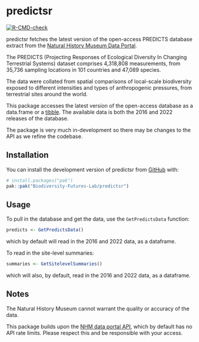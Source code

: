 
# predictsr

<!-- badges: start -->
[![R-CMD-check](https://github.com/Biodiversity-Futures-Lab/predictsr/actions/workflows/R-CMD-check.yaml/badge.svg)](https://github.com/Biodiversity-Futures-Lab/predictsr/actions/workflows/R-CMD-check.yaml)
<!-- badges: end -->

predictsr fetches the latest version of the open-access PREDICTS database extract from the [Natural History Museum Data
Portal](https://data.nhm.ac.uk/dataset/the-2016-release-of-the-predicts-database-v1-1).

The PREDICTS (Projecting Responses of Ecological Diversity In Changing Terrestrial Systems) dataset comprises 4,318,808 measurements, from 35,736 sampling locations in 101 countries and 47,089 species.

The data were collated from spatial comparisons of local-scale biodiversity exposed to different intensities and types of anthropogenic pressures, from terrestrial sites around the world.

This package accesses the latest version of the open-access database as a data.frame or a [tibble](https://tibble.tidyverse.org/). The available data is both the 2016 and 2022 releases of the database.

The package is very much in-development so there may be changes to the API as we refine the codebase.

## Installation

You can install the development version of predictsr from [GitHub](https://github.com/) with:

``` r
# install.packages("pak")
pak::pak("Biodiversity-Futures-Lab/predictsr")
```

## Usage

To pull in the database and get the data, use the `GetPredictsData` function:

```r
predicts <- GetPredictsData()
```

which by default will read in the 2016 and 2022 data, as a dataframe.

To read in the site-level summaries:

```r
summaries <- GetSitelevelSummaries()
```

which will also, by default, read in the 2016 and 2022 data, as a dataframe.

## Notes

The Natural History Museum cannot warrant the quality or accuracy of the data.

This package builds upon the [NHM data portal API](https://data.nhm.ac.uk/terms-conditions), which by default has no API rate
limits. Please respect this and be responsible with your access.
